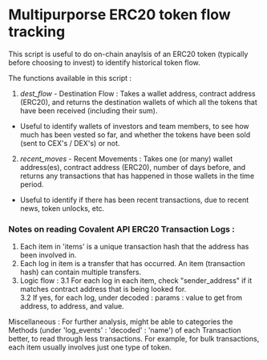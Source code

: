 # Multipurporse ERC20 token flow tracking

This script is useful to do on-chain anaylsis of an ERC20 token (typically before choosing to invest) to identify historical token flow. 

The functions available in this script : 
1. *dest_flow* - Destination Flow : Takes a wallet address, contract address (ERC20), and returns the destination wallets of which all the tokens that have been received (including their sum). 
- Useful to identify wallets of investors and team members, to see how much has been vested so far, and whether the tokens have been sold (sent to CEX's / DEX's) or not. 

2. *recent_moves* - Recent Movements : Takes one (or many) wallet address(es), contract address (ERC20), number of days before, and returns any transactions that has happened in those wallets in the time period. 
- Useful to identify if there has been recent transactions, due to recent news, token unlocks, etc. 


### Notes on reading Covalent API ERC20 Transaction Logs : 
1. Each item in 'items' is a unique transaction hash that the address has been involved in. 
2. Each log in item is a transfer that has occurred. An item (transaction hash) can contain multiple transfers. 
3. Logic flow : 
3.1 For each log in each item, check "sender_address" if it matches contract address that is being looked for.  
3.2 If yes, for each log, under decoded : params : value to get from address, to address, and value. 


Miscellaneous : 
For further analysis, might be able to categories the Methods (under 'log_events' : 'decoded' : 'name') of each Transaction better, to read through less transactions. For example, for bulk transactions, each item usually involves just one type of token. 
